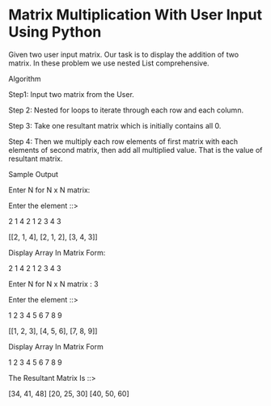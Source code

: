 # Matrix Multiplication With User Input Using Python

Given two user input matrix. Our task is to display the addition of two matrix. In these problem we use nested List comprehensive.

Algorithm

Step1: Input two matrix from the User.

Step 2: Nested for loops to iterate through each row and each column.

Step 3: Take one resultant matrix which is initially contains all 0. 

Step 4: Then we multiply each row elements of first matrix with each elements of second matrix, then add all multiplied value. That is the value of resultant matrix.

Sample Output

Enter N for N x N matrix: 

Enter the element ::>

2
1
4
2
1
2
3
4
3

[[2, 1, 4], [2, 1, 2], [3, 4, 3]]

Display Array In Matrix Form:

2 1 4 
2 1 2 
3 4 3 

Enter N for N x N matrix : 3

Enter the element ::>

1
2
3
4
5
6
7
8
9

[[1, 2, 3], [4, 5, 6], [7, 8, 9]]

Display Array In Matrix Form

1 2 3 
4 5 6 
7 8 9 

The Resultant Matrix Is ::>

[34, 41, 48]
[20, 25, 30]
[40, 50, 60]
